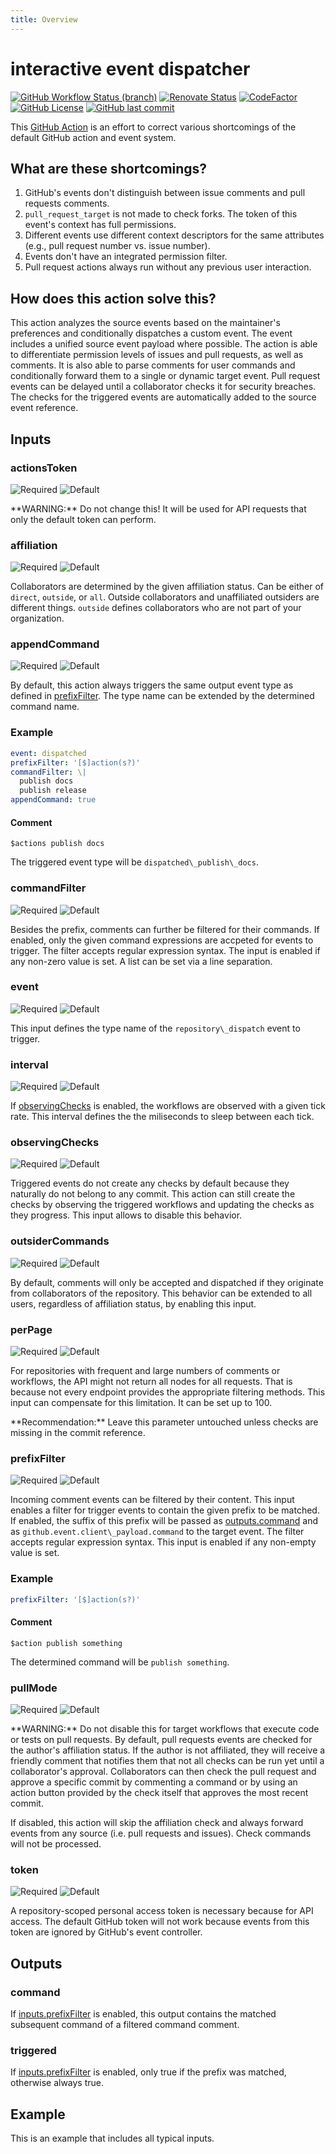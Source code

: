 ```yaml
---
title: Overview
---
```

# interactive event dispatcher

[![GitHub Workflow Status (branch)](https://img.shields.io/github/workflow/status/gofunky/interactive-event-dispatcher/build/master?style=for-the-badge)](https://github.com/gofunky/interactive-event-dispatcher/actions)
[![Renovate Status](https://img.shields.io/badge/renovate-enabled-green?style=for-the-badge&logo=renovatebot&color=1a1f6c)](https://app.renovatebot.com/dashboard#github/gofunky/interactive-event-dispatcher)
[![CodeFactor](https://www.codefactor.io/repository/github/gofunky/interactive-event-dispatcher/badge?style=for-the-badge)](https://www.codefactor.io/repository/github/gofunky/interactive-event-dispatcher)
[![GitHub License](https://img.shields.io/github/license/gofunky/interactive-event-dispatcher.svg?style=for-the-badge)](https://github.com/gofunky/interactive-event-dispatcher/blob/master/LICENSE)
[![GitHub last commit](https://img.shields.io/github/last-commit/gofunky/interactive-event-dispatcher.svg?style=for-the-badge&color=9cf)](https://github.com/gofunky/interactive-event-dispatcher/commits/master)

This [GitHub Action](https://github.com/features/actions) is an effort to correct various shortcomings of the default GitHub action and event system.

## What are these shortcomings?

1. GitHub's events don't distinguish between issue comments and pull requests comments.
1. `pull_request_target` is not made to check forks. The token of this event's context has full permissions.
1. Different events use different context descriptors for the same attributes (e.g., pull request number vs. issue number).
1. Events don't have an integrated permission filter.
1. Pull request actions always run without any previous user interaction.

## How does this action solve this?

This action analyzes the source events based on the maintainer's preferences and conditionally dispatches a custom event.
The event includes a unified source event payload where possible.
The action is able to differentiate permission levels of issues and pull requests, as well as comments.
It is also able to parse comments for user commands and conditionally forward them to a single or dynamic target event.
Pull request events can be delayed until a collaborator checks it for security breaches.
The checks for the triggered events are automatically added to the source event reference. 

<!--- BEGIN_ACTION_DOCS --->
## Inputs

### actionsToken
![Required](https://img.shields.io/badge/Required-no-inactive?style=flat-square)
![Default](https://img.shields.io/badge/Default-${{_github.token_}}-ef2366?style=flat-square)

\*\*WARNING:\*\* Do not change this! It will be used for API requests that only the default token can perform.


### affiliation
![Required](https://img.shields.io/badge/Required-no-inactive?style=flat-square)
![Default](https://img.shields.io/badge/Default-all-d87c44?style=flat-square)

Collaborators are determined by the given affiliation status.
Can be either of `direct`, `outside`, or `all`.
Outside collaborators and unaffiliated outsiders are different things.
`outside` defines collaborators who are not part of your organization.


### appendCommand
![Required](https://img.shields.io/badge/Required-no-inactive?style=flat-square)
![Default](https://img.shields.io/badge/Default-false-7cb6ef?style=flat-square)

By default, this action always triggers the same output event type as defined in [prefixFilter](#prefixFilter).
The type name can be extended by the determined command name.

### Example

```yaml
event: dispatched
prefixFilter: '[$]action(s?)'
commandFilter: \|
  publish docs
  publish release
appendCommand: true
```

#### Comment

```
$actions publish docs
```

The triggered event type will be `dispatched\_publish\_docs`.



### commandFilter
![Required](https://img.shields.io/badge/Required-no-inactive?style=flat-square)
![Default](https://img.shields.io/badge/Default-'_'-inactive?style=flat-square)

Besides the prefix, comments can further be filtered for their commands.
If enabled, only the given command expressions are accpeted for events to trigger.
The filter accepts regular expression syntax.
The input is enabled if any non-zero value is set.
A list can be set via a line separation.



### event
![Required](https://img.shields.io/badge/Required-yes-important?style=flat-square)
![Default](https://img.shields.io/badge/Default-none-inactive?style=flat-square)

This input defines the type name of the `repository\_dispatch` event to trigger.


### interval
![Required](https://img.shields.io/badge/Required-no-inactive?style=flat-square)
![Default](https://img.shields.io/badge/Default-500-f83a38?style=flat-square)

If [observingChecks](#observingChecks) is enabled, the workflows are observed with a given tick rate.
This interval defines the the miliseconds to sleep between each tick.



### observingChecks
![Required](https://img.shields.io/badge/Required-no-inactive?style=flat-square)
![Default](https://img.shields.io/badge/Default-true-5ffe53?style=flat-square)

Triggered events do not create any checks by default because they naturally do not belong to any commit.
This action can still create the checks by observing the triggered workflows and updating the checks as they
progress.
This input allows to disable this behavior.


### outsiderCommands
![Required](https://img.shields.io/badge/Required-no-inactive?style=flat-square)
![Default](https://img.shields.io/badge/Default-false-7cb6ef?style=flat-square)

By default, comments will only be accepted and dispatched if they originate from collaborators of the repository.
This behavior can be extended to all users, regardless of affiliation status, by enabling this input.


### perPage
![Required](https://img.shields.io/badge/Required-no-inactive?style=flat-square)
![Default](https://img.shields.io/badge/Default-30-22d200?style=flat-square)

For repositories with frequent and large numbers of comments or workflows, the API might not return all
nodes for all requests. That is because not every endpoint provides the appropriate filtering methods.
This input can compensate for this limitation. It can be set up to 100.

\*\*Recommendation:\*\* Leave this parameter untouched unless checks are missing in the commit reference.


### prefixFilter
![Required](https://img.shields.io/badge/Required-no-inactive?style=flat-square)
![Default](https://img.shields.io/badge/Default-'_'-inactive?style=flat-square)

Incoming comment events can be filtered by their content.
This input enables a filter for trigger events to contain the given prefix to be matched.
If enabled, the suffix of this prefix will be passed as [outputs.command](#command)
and as `github.event.client\_payload.command` to the target event.
The filter accepts regular expression syntax.
This input is enabled if any non-empty value is set.

### Example

```yaml
prefixFilter: '[$]action(s?)'
```

#### Comment

```
$action publish something
```

The determined command will be `publish something`.


### pullMode
![Required](https://img.shields.io/badge/Required-no-inactive?style=flat-square)
![Default](https://img.shields.io/badge/Default-true-5ffe53?style=flat-square)

\*\*WARNING:\*\* Do not disable this for target workflows that execute code or tests on pull requests.
By default, pull requests events are checked for the author's affiliation status.
If the author is not affiliated, they will receive a friendly comment that notifies them
that not all checks can be run yet until a collaborator's approval.
Collaborators can then check the pull request and approve a specific commit by commenting a command
or by using an action button provided by the check itself that approves the most recent commit.

If disabled, this action will skip the affiliation check and always forward events
from any source (i.e. pull requests and issues). Check commands will not be processed.



### token
![Required](https://img.shields.io/badge/Required-yes-important?style=flat-square)
![Default](https://img.shields.io/badge/Default-none-inactive?style=flat-square)

A repository-scoped personal access token is necessary because for API access.
The default GitHub token will not work because events from this token are ignored by GitHub's event controller.


## Outputs

### command

If [inputs.prefixFilter](#prefixFilter) is enabled,
this output contains the matched subsequent command of a filtered command comment.


### triggered

If [inputs.prefixFilter](#prefixFilter) is enabled, only true if the prefix was matched, otherwise always true.

<!--- END_ACTION_DOCS --->

## Example

This is an example that includes all typical inputs.

<!-- add-file: ./.github/workflows/example.yml -->
``` yml 

```
